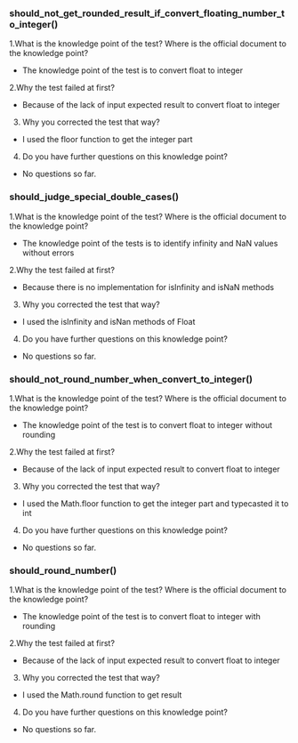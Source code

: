 ### should_not_get_rounded_result_if_convert_floating_number_to_integer()
1.What is the knowledge point of the test? Where is the official document to the knowledge point?
* The knowledge point of the test is to convert float to integer

2.Why the test failed at first?
* Because of the lack of input expected result to convert float to integer

3. Why you corrected the test that way?
* I used the floor function to get the integer part

4. Do you have further questions on this knowledge point?
* No questions so far.


### should_judge_special_double_cases()
1.What is the knowledge point of the test? Where is the official document to the knowledge point?
* The knowledge point of the tests is to identify infinity and NaN values without errors

2.Why the test failed at first?
* Because there is no implementation for isInfinity and isNaN methods

3. Why you corrected the test that way?
* I used the isInfinity and isNan methods of Float

4. Do you have further questions on this knowledge point?
* No questions so far.


### should_not_round_number_when_convert_to_integer()
1.What is the knowledge point of the test? Where is the official document to the knowledge point?
* The knowledge point of the test is to convert float to integer without rounding

2.Why the test failed at first?
* Because of the lack of input expected result to convert float to integer

3. Why you corrected the test that way?
* I used the Math.floor function to get the integer part and typecasted it to int

4. Do you have further questions on this knowledge point?
* No questions so far.


### should_round_number()
1.What is the knowledge point of the test? Where is the official document to the knowledge point?
* The knowledge point of the test is to convert float to integer with rounding

2.Why the test failed at first?
* Because of the lack of input expected result to convert float to integer

3. Why you corrected the test that way?
* I used the Math.round function to get result

4. Do you have further questions on this knowledge point?
* No questions so far.